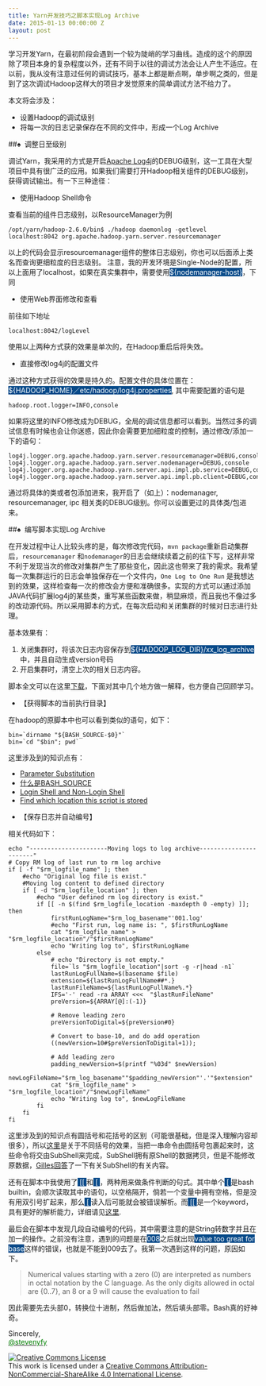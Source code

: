 ```yaml
---
title: Yarn开发技巧之脚本实现Log Archive
date: 2015-01-13 00:00:00 Z
layout: post
---
```


学习开发Yarn，在最初阶段会遇到一个较为陡峭的学习曲线。造成的这个的原因除了项目本身的复杂程度以外，还有不同于以往的调试方法会让人产生不适应。在以前，我从没有注意过任何的调试技巧，基本上都是断点啊，单步啊之类的，但是到了这次调试Hadoop这样大的项目才发觉原来的简单调试方法不给力了。

本文将会涉及：

+ 设置Hadoop的调试级别
+ 将每一次的日志记录保存在不同的文件中，形成一个Log Archive

##&#9824;&nbsp;&nbsp;调整日至级别

调试Yarn，我采用的方式是开启<a href="http://logging.apache.org/log4j/2.x/">Apache Log4j</a>的DEBUG级别，这一工具在大型项目中具有很广泛的应用。如果我们需要打开Hadoop相关组件的DEBUG级别，获得调试输出。有一下三种途径：

- 使用Hadoop Shell命令

查看当前的组件日志级别，以ResourceManager为例
<pre><code class="BASH">/opt/yarn/hadoop-2.6.0/bin$ ./hadoop daemonlog -getlevel localhost:8042 org.apache.hadoop.yarn.server.resourcemanager
</code></pre>
以上的代码会显示resourcemanager组件的整体日志级别，你也可以后面添上类名而查询更细粒度的日志级别。
注意，我的开发环境是Single-Node的配置，所以上面用了localhost，如果在真实集群中，需要使用<span style="background-color: #084B8A"><font color="white">${nodemanager-host}</font></span>，下同


- 使用Web界面修改和查看

前往如下地址
<pre><code class="BASH">localhost:8042/logLevel</code></pre>

使用以上两种方式获的效果是单次的，在Hadoop重启后将失效。

<!--more-->


- 直接修改log4j的配置文件

通过这种方式获得的效果是持久的。配置文件的具体位置在：<span style="background-color: #084B8A"><font color="white">${HADOOP_HOME}／etc/hadoop/log4j.properties</font></span>, 其中需要配置的语句是

<pre><code class="BASH">hadoop.root.logger=INFO,console</code></pre>

如果将这里的INFO修改成为DEBUG，全局的调试信息都可以看到。当然过多的调试信息有时候也会让你迷惑，因此你会需要更加细粒度的控制，通过修改/添加一下的语句：

<pre><code class="Bash">log4j.logger.org.apache.hadoop.yarn.server.resourcemanager=DEBUG,console
log4j.logger.org.apache.hadoop.yarn.server.nodemanager=DEBUG,console
log4j.logger.org.apache.hadoop.yarn.server.api.impl.pb.service=DEBUG,console
log4j.logger.org.apache.hadoop.yarn.server.api.impl.pb.client=DEBUG,console
</code></pre>

通过将具体的类或者包添加进来，我开启了（如上）：nodemanager, resourcemanager, ipc 相关类的DEBUG级别。你可以设置更过的具体类/包进来。


##&#9824;&nbsp;&nbsp;编写脚本实现Log Archive

在开发过程中让人比较头疼的是，每次修改完代码，`mvn package`重新启动集群后，`resourcemanager` 和`nodemanager`的日志会继续续着之前的往下写，这样非常不利于发现当次的修改对集群产生了那些变化，因此这也带来了我的需求。我希望每一次集群运行的日志会单独保存在一个文件内，`One Log to One Run` 是我想达到的效果，这样检查每一次的修改会方便和准确很多。实现的方式可以通过添加JAVA代码扩展log4j的某些类，重写某些函数来做，稍显麻烦，而且我也不像过多的改动源代码。所以采用脚本的方式，在每次启动和关闭集群的时候对日志进行处理。

基本效果有：

1. 关闭集群时，将该次日志内容保存到<span style="background-color: #084B8A"><font color="white">${HADOOP_LOG_DIR}/xx_log_archive</font></span>中，并且自动生成version号码
2. 开启集群时，清空上次的相关日志内容。

脚本全文可以在这里<a href="https://gist.github.com/legatoo/bf8bca91ad6886512500">下载</a>，下面对其中几个地方做一解释，也方便自己回顾学习。

- 【获得脚本的当前执行目录】

在hadoop的原脚本中也可以看到类似的语句，如下：

<pre><code class="Bash">bin=`dirname "${BASH_SOURCE-$0}"`
bin=`cd "$bin"; pwd`
</code></pre>

这里涉及到的知识点有：

+ <a href="http://tldp.org/LDP/abs/html/parameter-substitution.html">Parameter Substitution</a>
+ <a href="http://www.gnu.org/software/bash/manual/html_node/Bash-Variables.html">什么是BASH_SOURCE</a>
+ <a href="http://unix.stackexchange.com/a/46856/64917">Login Shell and Non-Login Shell</a>
+ <a href="http://stackoverflow.com/a/246128/1285444">Find which location this script is stored</a>


- 【保存日志并自动编号】

相关代码如下：

<pre><code class="Bash">echo "----------------------Moving logs to log archive-----------------------"
# Copy RM log of last run to rm log archive
if [ -f "$rm_logfile_name" ]; then
    #echo "Original log file is exist."
    #Moving log content to defined directory
    if [ -d "$rm_logfile_location" ]; then
        #echo "User defined rm log directory is exist."
        if [[ -n $(find $rm_logfile_location -maxdepth 0 -empty) ]]; then
            firstRunLogName="$rm_log_basename"'001.log'
            #echo "First run, log name is: ", $firstRunLogName
            cat "$rm_logfile_name" > "$rm_logfile_location"/"$firstRunLogName"
            echo "Writing log to", $firstRunLogName
        else
            # echo "Directory is not empty."
            file=`ls "$rm_logfile_location"|sort -g -r|head -n1`
            lastRunLogFullName=$(basename $file)
            extension=${lastRunLogFullName##*.}
            lastRunFileName=${lastRunLogFullName%.*}
            IFS='-' read -ra ARRAY <<<  "$lastRunFileName"
            preVersion=${ARRAY[@]:(-1)}

            # Remove leading zero
            preVersionToDigital=${preVersion#0}

            # Convert to base-10, and do add operation
            ((newVersion=10#$preVersionToDigital+1));

            # Add leading zero
            padding_newVersion=$(printf "%03d" $newVersion)
            newLogFileName="$rm_log_basename""$padding_newVersion"'.'"$extension"
            cat "$rm_logfile_name" > "$rm_logfile_location"/"$newLogFileName"
            echo "Writing log to", $newLogFileName
        fi
    fi
fi
</code></pre>

这里涉及到的知识点有圆括号和花括号的区别（可能很基础，但是深入理解内容却很多），所以<a href="http://ss64.com/bash/syntax-brackets.html">这里</a>是关于不同括号的效果，当把一串命令由圆括号包裹起来时，这些命令将交由SubShell来完成，SubShell拥有原Shell的数据拷贝，但是不能修改原数据，<a href="http://unix.stackexchange.com/a/138498/64917">Gilles回答</a>了一下有关SubShell的有关内容。

还有在脚本中我使用了<span style="background-color: #084B8A"><font color="white"> [[ </font></span>和<span style="background-color: #084B8A"><font color="white"> [ </font></span>，两种用来做条件判断的句式。其中单个<span style="background-color: #084B8A"><font color="white"> [ </font></span>是bash builtin，会顺次读取其中的语句，以空格隔开，倘若一个变量中拥有空格，但是没有用双引号扩起来，那么<span style="background-color: #084B8A"><font color="white"> [ </font></span>读入后可能就会被错误解析。而<span style="background-color: #084B8A"><font color="white"> [[ </font></span>是一个keyword，具有更好的解析能力，详细请见<a href="http://mywiki.wooledge.org/BashGuide/TestsAndConditionals#Conditional_Blocks_.28if.2C_test_and_.5B.5B.29">这里</a>.

最后会在脚本中发现几段自动编号的代码，其中需要注意的是String转数字并且在加一的操作。之前没有注意，遇到的问题是在<span style="background-color: #084B8A"><font color="white">008</font></span>之后就出现<span style="background-color: #084B8A"><font color="white">value too great for base</font></span>这样的错误，也就是不能到009去了。我第一次遇到这样的问题，原因如下。

> Numerical values starting with a zero (0) are interpreted as numbers in octal notation by the C language. As the only digits allowed in octal are {0..7}, an 8 or a 9 will cause the evaluation to fail


因此需要先去头部0，转换位十进制，然后做加法，然后填头部零。Bash真的好神奇。


Sincerely,<br>
<a href="https://twitter.com/stevenyfy"><font color="green">@stevenyfy</font></a>


<a rel="license" href="http://creativecommons.org/licenses/by-nc-sa/4.0/"><img alt="Creative Commons License" style="border-width:0" src="https://i.creativecommons.org/l/by-nc-sa/4.0/88x31.png" /></a><br />This work is licensed under a <a rel="license" href="http://creativecommons.org/licenses/by-nc-sa/4.0/">Creative Commons Attribution-NonCommercial-ShareAlike 4.0 International License</a>.

